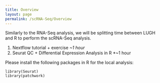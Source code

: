 ```yaml
---
title: Overview
layout: page
permalink: /scRNA-Seq/Overview
---
```


Similarly to the RNA-Seq analysis, we will be splitting time between LUGH and R to perform the scRNA-Seq analysis.

1. Nextflow tutorial + exercise *~1 hour*
2. Seurat QC + Differential Expression Analysis in R *~1 hour

Please install the following packages in R for the local analysis:

```
library(Seurat)
library(patchwork)
```
